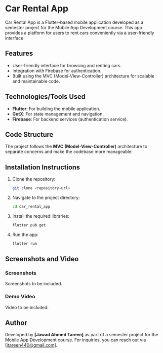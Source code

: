 # Car Rental App

Car Rental App is a Flutter-based mobile application developed as a semester project for the Mobile App Development course. This app provides a platform for users to rent cars conveniently via a user-friendly interface.

## Features
- User-friendly interface for browsing and renting cars.
- Integration with Firebase for authentication.
- Built using the MVC (Model-View-Controller) architecture for scalable and maintainable code.

## Technologies/Tools Used
- **Flutter**: For building the mobile application.
- **GetX**: For state management and navigation.
- **Firebase**: For backend services (authentication service).

## Code Structure
The project follows the **MVC (Model-View-Controller)** architecture to separate concerns and make the codebase more manageable.

## Installation Instructions
1. Clone the repository:
   ```bash
   git clone <repository-url>
   ```
2. Navigate to the project directory:
   ```bash
   cd car_rental_app
   ```
3. Install the required libraries:
   ```bash
   flutter pub get
   ```
4. Run the app:
   ```bash
   flutter run
   ```

## Screenshots and Video
### Screenshots
Screenshots to be included.

### Demo Video
Video to be included.

## Author
Developed by **[Jawad Ahmed Tareen]** as part of a semester project for the Mobile App Development course. For inquiries, you can reach out via [jtareen440@gmail.com].

